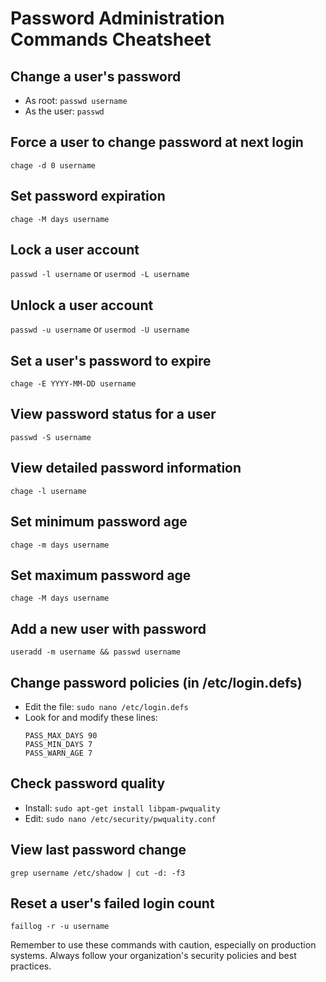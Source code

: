 # Password Administration Commands Cheatsheet

## Change a user's password
- As root: `passwd username`
- As the user: `passwd`

## Force a user to change password at next login
`chage -d 0 username`

## Set password expiration
`chage -M days username`

## Lock a user account
`passwd -l username` or `usermod -L username`

## Unlock a user account
`passwd -u username` or `usermod -U username`

## Set a user's password to expire
`chage -E YYYY-MM-DD username`

## View password status for a user
`passwd -S username`

## View detailed password information
`chage -l username`

## Set minimum password age
`chage -m days username`

## Set maximum password age
`chage -M days username`

## Add a new user with password
`useradd -m username && passwd username`

## Change password policies (in /etc/login.defs)
- Edit the file: `sudo nano /etc/login.defs`
- Look for and modify these lines:
  ```
  PASS_MAX_DAYS 90
  PASS_MIN_DAYS 7
  PASS_WARN_AGE 7
  ```

## Check password quality
- Install: `sudo apt-get install libpam-pwquality`
- Edit: `sudo nano /etc/security/pwquality.conf`

## View last password change
`grep username /etc/shadow | cut -d: -f3`

## Reset a user's failed login count
`faillog -r -u username`

Remember to use these commands with caution, especially on production systems. Always follow your organization's security policies and best practices.